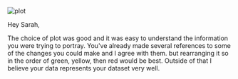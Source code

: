 ![plot](ses515.png)


Hey Sarah,

The choice of plot was good and it was easy to understand the information you were trying to portray. You've already made several references to some of the changes you could make and I agree with them.  but rearranging it so in the order of green, yellow, then red would be best. Outside of that I believe your data represents your dataset very well.